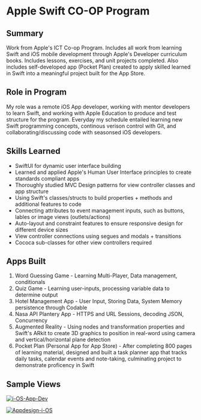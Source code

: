 # Apple Swift CO-OP Program

## Summary 
Work from Apple's ICT Co-op Program. Includes all work from learning Swift and iOS mobile development through Apple's Developer curriculum books. Includes lessons, exercises, and unit projects completed. Also includes self-developed app (Pocket Plan) created to apply skilled learned in Swift into a meaningful project built for the App Store.

## Role in Program 
My role was a remote iOS App developer, working with mentor developers to learn Swift, and working with Apple Education to produce and test structure for the program. Everyday my schedule entailed learning new Swift programming concepts, continous verison control with Git, and collaborating/discussing code with seasonsed iOS developers.

## Skills Learned 
* SwiftUI for dynamic user interface building
* Learned and applied Apple's Human User Interface principles to create standards compliant apps  
* Thoroughly studied MVC Design patterns for view controller classes and app structure 
* Using Swift's classes/structs to build properties + methods and additional features to code 
* Connecting attributes to event management inputs, such as buttons, lables or image views (outlets/actions)
* Auto-layout and constraint features to ensure responsive design for different device sizes
* View controller connections using segues and modals + transitions 
* Cococa sub-classes for other view controllers required

## Apps Built
1) Word Guessing Game - Learning Multi-Player, Data management, conditionals
2) Quiz Game - Learning user-inputs, processing variable data to determine output 
3) Hotel Management App - User Input, Storing Data, System Memory persistence through Codable 
4) Nasa API Plantery App - HTTPS and URL Sessions, decoding JSON, Concurrency
5) Augmented Reality - Using nodes and transformation properties and Swift's ARkit to create 3D graphics to position in real-word using camera and vertical/horizontal plane detection
6) Pocket Plan (Personal App for App Store) - After completing 800 pages of learning material, designed and built a task planner app that tracks daily tasks, calendar events and note-taking, culminating project to demonstrate proficency in Swift 

## Sample Views 
<a href='https://postimg.cc/SJCzpmcm' target='_blank'><img src='https://i.postimg.cc/Fsnb3RRk/i-OS-App-Dev.png' border='0' alt='i-OS-App-Dev' style="width=100%"/></a>

<a href='https://postimg.cc/ZBPpxZjb' target='_blank'><img src='https://i.postimg.cc/bJWg8wtt/Appdesign-i-OS.png' border='0' alt='Appdesign-i-OS' style="width=100%"/></a>

